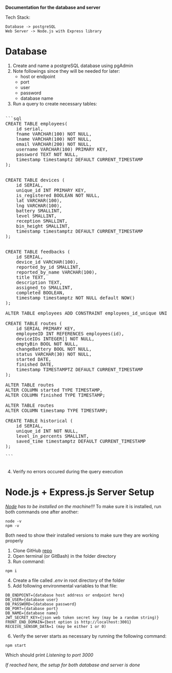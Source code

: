 **Documentation for the database and server**

Tech Stack:

```
Database -> postgreSQL
Web Server -> Node.js with Express library
```

# Database

1. Create and name a postgreSQL database using pgAdmin
2. Note followings since they will be needed for later:
   - host or endpoint
   - port
   - user
   - password
   - database name
3. Run a query to create necessary tables:
<pre>

```sql
CREATE TABLE employees(
    id serial,
    fname VARCHAR(100) NOT NULL,
    lname VARCHAR(100) NOT NULL,
    email VARCHAR(200) NOT NULL,
    username VARCHAR(100) PRIMARY KEY,
    password TEXT NOT NULL,
    timestamp timestamptz DEFAULT CURRENT_TIMESTAMP
);


CREATE TABLE devices (
    id SERIAL,
    unique_id INT PRIMARY KEY,
    is_registered BOOLEAN NOT NULL,
    lat VARCHAR(100),
    lng VARCHAR(100),
    battery SMALLINT,
    level SMALLINT,
    reception SMALLINT,
    bin_height SMALLINT,
    timestamp timestamptz DEFAULT CURRENT_TIMESTAMP
);


CREATE TABLE feedbacks (
    id SERIAL,
    device_id VARCHAR(100),
    reported_by_id SMALLINT,
    reported_by_name VARCHAR(100),
    title TEXT,
    description TEXT,
    assigned_to SMALLINT,
    completed BOOLEAN,
    timestamp timestamptz NOT NULL default NOW()
);

ALTER TABLE employees ADD CONSTRAINT employees_id_unique UNIQUE (id);

CREATE TABLE routes (
    id SERIAL PRIMARY KEY,
    employeeID INT REFERENCES employees(id),
    deviceIDs INTEGER[] NOT NULL,
    emptyBin BOOL NOT NULL,
    changeBattery BOOL NOT NULL,
    status VARCHAR(30) NOT NULL,
    started DATE,
    finished DATE,
    timestamp TIMESTAMPTZ DEFAULT CURRENT_TIMESTAMP
);

ALTER TABLE routes
ALTER COLUMN started TYPE TIMESTAMP,
ALTER COLUMN finished TYPE TIMESTAMP;

ALTER TABLE routes
ALTER COLUMN timestamp TYPE TIMESTAMP;

CREATE TABLE historical (
    id SERIAL,
    unique_id INT NOT NULL,
	level_in_percents SMALLINT,
    saved_time timestamptz DEFAULT CURRENT_TIMESTAMP
);

```

</pre>

4. Verify no errors occured during the query execution

# Node.js + Express.js Server Setup

_[Node](https://nodejs.org/en/download) has to be installed on the machine!!!_
To make sure it is installed, run both commands one after another:

```
node -v
npm -v
```

Both need to show their installed versions to make sure they are working properly

1. Clone GitHub [repo](https://github.com/eduard0497/new_wbm_back.git)
2. Open terminal (or GitBash) in the folder directory
3. Run command:

```
npm i
```

4. Create a file called _.env_ in root directory of the folder
5. Add following environmental variables to that file:

```
DB_ENDPOINT={database host address or endpoint here}
DB_USER={database user}
DB_PASSWORD={database password}
DB_PORT={database port}
DB_NAME={database name}
JWT_SECRET_KEY={json web token secret key (may be a random string)}
FRONT_END_DOMAIN={best option is http://localhost:3001}
RECEIVE_SENSOR_DATA=1 (may be either 1 or 0)
```

6. Verify the server starts as necessary by running the following command:

```
npm start
```

Which should print _Listening to port 3000_

_If reached here, the setup for both database and server is done_
